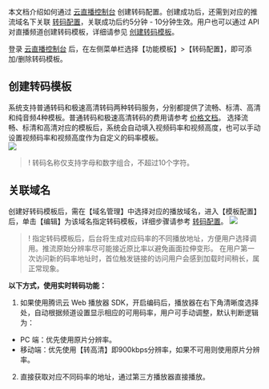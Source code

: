 本文档介绍如何通过 [云直播控制台](https://console.cloud.tencent.com/live) 创建转码配置。创建成功后，还需到对应的推流域名下关联 [转码配置](https://cloud.tencent.com/document/product/267/32834)，关联成功后约5分钟 - 10分钟生效。用户也可以通过 API 对直播频道创建转码模板，详细请参见 [创建转码模板](https://cloud.tencent.com/document/api/267/32646)。


登录 [云直播控制台](https://console.cloud.tencent.com/live) 后，在左侧菜单栏选择【功能模板】>【转码配置】，即可添加/删除转码模板。
## 创建转码模板

系统支持普通转码和极速高清转码两种转码服务，分别都提供了流畅、标清、高清和纯音频4种模板。普通转码和极速高清转码的费用请参考 [价格文档](https://cloud.tencent.com/document/product/267/34175#.E7.9B.B4.E6.92.AD.E8.BD.AC.E7.A0.81)。
选择流畅、标清和高清对应的模板后，系统会自动填入视频码率和视频高度，也可以手动设置视频码率和视频高度作为自定义的码率模板。       
![](https://main.qcloudimg.com/raw/ee70c9fac09d1c7c6d2b2573ae532a75.png)

>! 转码名称仅支持字母和数字组合，不超过10个字符。


## 关联域名

创建好转码模板后，需在【域名管理】中选择对应的播放域名，进入【模板配置】后，单击【编辑】为该域名指定转码模板，详细步骤请参考 [转码配置](https://cloud.tencent.com/document/product/267/32834)。
![](https://main.qcloudimg.com/raw/85ecd955da6ff792909bfc4fc2026625.png)

>! 指定转码模板后，后台将生成对应码率的不同播放地址，方便用户选择调用。推流原始分辨率尽可能接近原比率以避免画面拉伸变形。
> 在用户第一次访问新的码率地址时，首位触发链接的访问用户会感到加载时间稍长，属正常现象。


**以下方式，使用实时转码功能：**

1. 如果使用腾讯云 Web 播放器 SDK，开启编码后，播放器在右下角清晰度选择处，自动根据频道设置显示相应的可用码率，用户可手动调整，默认判断逻辑为：
 - PC 端：优先使用原片分辨率。
 - 移动端：优先使用【转高清】即900kbps分辨率，如果不可用则使用原片分辨率。
2. 直接获取对应不同码率的地址，通过第三方播放器直接播放。
